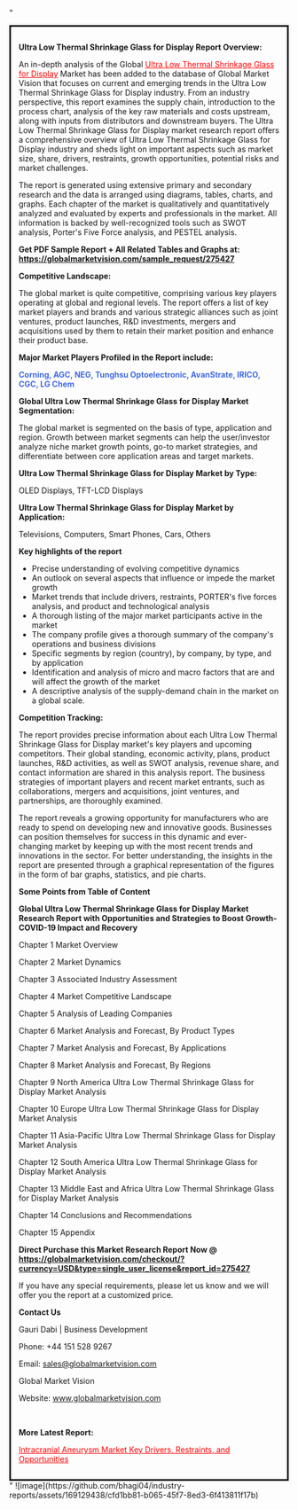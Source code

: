 "<div style='border: 3px solid black; padding: 1em;'>

<strong>Ultra Low Thermal Shrinkage Glass for Display Report Overview:</strong>

An in-depth analysis of the Global <a style='color: #ff0000;' href='https://globalmarketvision.com/reports/global-ultra-low-thermal-shrinkage-glass-for-display-market/275427'>Ultra Low Thermal Shrinkage Glass for Display</a> Market has been added to the database of Global Market Vision that focuses on current and emerging trends in the Ultra Low Thermal Shrinkage Glass for Display industry. From an industry perspective, this report examines the supply chain, introduction to the process chart, analysis of the key raw materials and costs upstream, along with inputs from distributors and downstream buyers. The Ultra Low Thermal Shrinkage Glass for Display market research report offers a comprehensive overview of Ultra Low Thermal Shrinkage Glass for Display industry and sheds light on important aspects such as market size, share, drivers, restraints, growth opportunities, potential risks and market challenges.

The report is generated using extensive primary and secondary research and the data is arranged using diagrams, tables, charts, and graphs. Each chapter of the market is qualitatively and quantitatively analyzed and evaluated by experts and professionals in the market. All information is backed by well-recognized tools such as SWOT analysis, Porter's Five Force analysis, and PESTEL analysis.

<strong>Get PDF Sample Report + All Related Tables and Graphs at</strong><strong>:</strong><strong> <a style='color: #ff0000;' href='https://globalmarketvision.com/sample_request/275427?utm_source=linkedinPulse&utm_medium=SN&utm_campaign=SN'><strong>https://globalmarketvision.com/sample_request/275427</strong></a></strong>

<strong>Competitive Landscape:</strong>

The global market is quite competitive, comprising various key players operating at global and regional levels. The report offers a list of key market players and brands and various strategic alliances such as joint ventures, product launches, R&amp;D investments, mergers and acquisitions used by them to retain their market position and enhance their product base.

<strong>Major Market Players Profiled in the Report include:</strong>

<strong style='color: #4169e1;'>Corning, AGC, NEG, Tunghsu Optoelectronic, AvanStrate, IRICO, CGC, LG Chem</strong>

<strong>Global Ultra Low Thermal Shrinkage Glass for Display Market Segmentation:</strong>

The global market is segmented on the basis of type, application and region. Growth between market segments can help the user/investor analyze niche market growth points, go-to market strategies, and differentiate between core application areas and target markets.

<strong>Ultra Low Thermal Shrinkage Glass for Display Market by Type</strong><strong>:</strong>

OLED Displays, TFT-LCD Displays

<strong>Ultra Low Thermal Shrinkage Glass for Display Market by</strong><strong> Application:</strong>

Televisions, Computers, Smart Phones, Cars, Others

<strong>Key highlights of the report</strong>
<ul>
  <li>Precise understanding of evolving competitive dynamics</li>
  <li>An outlook on several aspects that influence or impede the market growth</li>
  <li>Market trends that include drivers, restraints, PORTER's five forces analysis, and product and technological analysis</li>
  <li>A thorough listing of the major market participants active in the market</li>
  <li>The company profile gives a thorough summary of the company's operations and business divisions</li>
  <li>Specific segments by region (country), by company, by type, and by application</li>
  <li>Identification and analysis of micro and macro factors that are and will affect the growth of the market</li>
  <li>A descriptive analysis of the supply-demand chain in the market on a global scale.</li>
</ul>
<strong>Competition Tracking:</strong>

The report provides precise information about each Ultra Low Thermal Shrinkage Glass for Display market's key players and upcoming competitors. Their global standing, economic activity, plans, product launches, R&amp;D activities, as well as SWOT analysis, revenue share, and contact information are shared in this analysis report. The business strategies of important players and recent market entrants, such as collaborations, mergers and acquisitions, joint ventures, and partnerships, are thoroughly examined.

The report reveals a growing opportunity for manufacturers who are ready to spend on developing new and innovative goods. Businesses can position themselves for success in this dynamic and ever-changing market by keeping up with the most recent trends and innovations in the sector. For better understanding, the insights in the report are presented through a graphical representation of the figures in the form of bar graphs, statistics, and pie charts.

<strong>Some Points from Table of Content</strong>

<strong>Global Ultra Low Thermal Shrinkage Glass for Display Market Research Report with Opportunities and Strategies to Boost Growth- COVID-19 Impact and Recovery</strong>

Chapter 1 Market Overview

Chapter 2 Market Dynamics

Chapter 3 Associated Industry Assessment

Chapter 4 Market Competitive Landscape

Chapter 5 Analysis of Leading Companies

Chapter 6 Market Analysis and Forecast, By Product Types

Chapter 7 Market Analysis and Forecast, By Applications

Chapter 8 Market Analysis and Forecast, By Regions

Chapter 9 North America Ultra Low Thermal Shrinkage Glass for Display Market Analysis

Chapter 10 Europe Ultra Low Thermal Shrinkage Glass for Display Market Analysis

Chapter 11 Asia-Pacific Ultra Low Thermal Shrinkage Glass for Display Market Analysis

Chapter 12 South America Ultra Low Thermal Shrinkage Glass for Display Market Analysis

Chapter 13 Middle East and Africa Ultra Low Thermal Shrinkage Glass for Display Market Analysis

Chapter 14 Conclusions and Recommendations

Chapter 15 Appendix

<strong>Direct Purchase this Market Research Report Now @ <a style='color: #ff0000;' href='https://globalmarketvision.com/checkout/?currency=USD&type=single_user_license&report_id=275427?utm_source=linkedinPulse&utm_medium=SN&utm_campaign=SN'><strong>https://globalmarketvision.com/checkout/?currency=USD&type=single_user_license&report_id=275427</strong></a></strong>

If you have any special requirements, please let us know and we will offer you the report at a customized price.
<p id='ember58' class='ember-view reader-content-blocks__paragraph'><strong>Contact Us</strong></p>
<p id='ember59' class='ember-view reader-content-blocks__paragraph'>Gauri Dabi | Business Development</p>
<p id='ember60' class='ember-view reader-content-blocks__paragraph'>Phone: +44 151 528 9267</p>
Email: <a href='mailto:sales@globalmarketvision.com'>sales@globalmarketvision.com</a>

Global Market Vision

Website: <a href='http://www.globalmarketvision.com/'>www.globalmarketvision.com</a>

&nbsp;

<strong>More Latest Report:</strong>

<a style='color: #ff0000;' href='https://medium.com/@nikitadhamdhere4/intracranial-aneurysm-market-key-drivers-restraints-and-opportunities-870f3c9d9470'>Intracranial Aneurysm Market Key Drivers, Restraints, and Opportunities </a>

</div>"
![image](https://github.com/bhagi04/industry-reports/assets/169129438/cfd1bb81-b065-45f7-8ed3-6f413811f17b)
